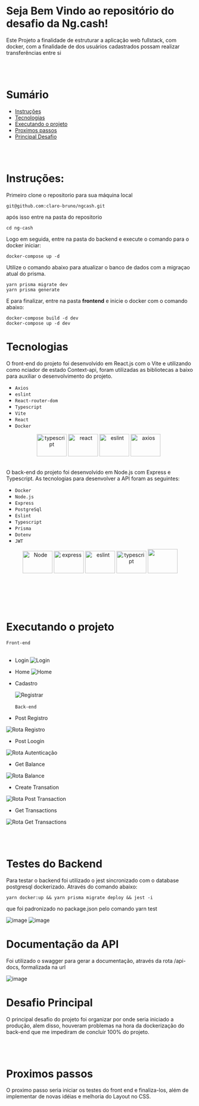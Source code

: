 # Seja Bem Vindo ao repositório do desafio da Ng.cash!

Este Projeto a finalidade de  estruturar a aplicação web fullstack, com docker, com a finalidade de dos usuários cadastrados possam realizar transferências entre si

<br/><br/>

# Sumário

- [Instruções](#instruções)
- [Tecnologias](#tecnologias)
- [Executando o projeto](#executando-o-projeto)
- [Proximos passos](#proximos-passos)
- [Principal Desafio](#desafio-principal)

<br/><br/>

# Instruções:

Primeiro clone o repositorio para sua máquina local

```
git@github.com:claro-bruno/ngcash.git
```
após isso entre na pasta do repositorio

```
cd ng-cash
```

Logo em seguida, entre na pasta do backend e execute o comando para o docker iniciar:

```
docker-compose up -d
```

Utilize o comando abaixo para atualizar o banco de dados com a migraçao atual do prisma.

```
yarn prisma migrate dev 
yarn prisma generate
```

E para finalizar, entre na pasta <strong>frontend</strong> e inicie o docker com o comando abaixo:

```
docker-compose build -d dev
docker-compose up -d dev
```

# Tecnologias

O front-end do projeto foi desenvolvido em React.js com o Vite e utilizando como nciador de estado Context-api, foram utilizadas as bibliotecas a baixo para auxiliar o desenvolvimento do projeto.

- `Axios`
- `eslint`
- `React-router-dom`
- `Typescript`
- `Vite`
- `React`
- `Docker`

<div align="center">
  <img alt="typescript" height="60" width="80" src="https://cdn.jsdelivr.net/gh/devicons/devicon/icons/typescript/typescript-original.svg" />
  <img alt="react" height="60" width="80" src="https://cdn.jsdelivr.net/gh/devicons/devicon/icons/react/react-original.svg" />
  <img alt="eslint" height="60" width="80" src="https://cdn.jsdelivr.net/gh/devicons/devicon/icons/eslint/eslint-original.svg" />
  <img alt="axios" height="60" width="80" src="https://upload.wikimedia.org/wikipedia/commons/c/c8/Axios_logo_%282020%29.svg" />
  &nbsp
  <br />
  <br />
</div>
  
  O back-end do projeto foi desenvolvido em Node.js com Express e Typescript. As tecnologias para desenvolver a API foram as seguintes:

- `Docker`
- `Node.js`
- `Express`
- `PostgreSql`
- `Eslint`
- `Typescript`
- `Prisma`
- `Dotenv`
- `JWT`

<div align="center">
  <img alt="Node" height="60" width="80" src="https://cdn.jsdelivr.net/gh/devicons/devicon/icons/nodejs/nodejs-original.svg" />
  <img alt="express" height="60" width="80" src="https://cdn.jsdelivr.net/gh/devicons/devicon/icons/express/express-original.svg" />
  <img alt="eslint" height="60" width="80" src="https://cdn.jsdelivr.net/gh/devicons/devicon/icons/eslint/eslint-original.svg" />
  <img alt="typescript" height="60" width="80" src="https://cdn.jsdelivr.net/gh/devicons/devicon/icons/typescript/typescript-original.svg" />
  <img height="65" width="80" src="https://cdn.icon-icons.com/icons2/2107/PNG/512/file_type_light_prisma_icon_130444.png" />
  <br />
  <br />
</div>
<br/><br/>
<br/><br/>

# Executando o projeto

`Front-end`
<br/><br/>

- Login
  ![Login](https://user-images.githubusercontent.com/11656352/203222190-052d60da-d4cd-4693-9765-73a3b7ccdab8.png)
- Home
  ![Home](https://user-images.githubusercontent.com/11656352/203222586-78e6cbdf-e4d5-4f95-a356-414b0c1a0c35.png)
- Cadastro

  ![Registrar](https://user-images.githubusercontent.com/11656352/203222347-e3f15a0c-65d8-45aa-9e1a-e33fe837e817.png)
  <br/><br/>
  `Back-end`

- Post Registro

![Rota Registro](https://user-images.githubusercontent.com/11656352/203222838-30bcda18-6a19-4c10-bcab-ddf04180e1a0.png)

- Post Loogin

![Rota Autenticação](https://user-images.githubusercontent.com/11656352/203222982-1152a1ae-3ddb-4a30-b12a-a568e0b07c6a.png)


- Get Balance

![Rota Balance](https://user-images.githubusercontent.com/11656352/203223250-f2c858c2-f88d-40b8-9ea6-1f0f79b07ee2.png)

- Create Transation

![Rota Post Transaction](https://user-images.githubusercontent.com/11656352/203224640-63322b6b-48ef-4a52-9ef0-640647bdd66a.png)

- Get Transactions

![Rota Get Transactions](https://user-images.githubusercontent.com/11656352/203224844-12f21ea0-a7eb-4134-99ac-304ef48340d8.png)


<br/><br/>

# Testes do Backend

Para testar o backend foi utilizado o jest sincronizado com o database postgresql dockerizado. Através do comando abaixo:
```
yarn docker:up && yarn prisma migrate deploy && jest -i
```

que foi padronizado no package.json pelo comando yarn test

![image](https://user-images.githubusercontent.com/11656352/203225561-ae0c0fca-cc46-43a5-9d7e-562e36399601.png)
![image](https://user-images.githubusercontent.com/11656352/203225640-89bb90f5-ee3d-4acf-bdef-e6ad048ec4bb.png)

# Documentação da API

Foi utilizado o swagger para gerar a documentação, através da rota /api-docs, formalizada na url 

![image](https://user-images.githubusercontent.com/11656352/203226737-8783b3c0-c08d-4dda-9706-2c729fa3922e.png)

# Desafio Principal

O principal desafio do projeto foi organizar por onde seria iniciado a produção, alem disso, houveram problemas na hora da dockerização do back-end que me impediram de concluir 100% do projeto.

<br/><br/>

# Proximos passos

O proximo passo seria iniciar os testes do front end e finaliza-los, além de implementar de novas idéias e melhoria do Layout no CSS.